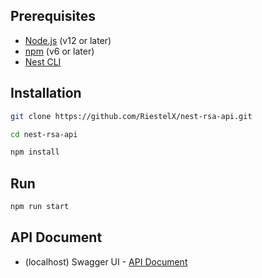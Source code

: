 ## Prerequisites

- [Node.js](https://nodejs.org/en/download/) (v12 or later)
- [npm](https://www.npmjs.com/get-npm) (v6 or later)
- [Nest CLI](https://docs.nestjs.com/cli/overview)

## Installation

```bash
git clone https://github.com/RiestelX/nest-rsa-api.git
```

```bash
cd nest-rsa-api
```

```bash
npm install
```

## Run

```bash
npm run start
```

## API Document

- (localhost) Swagger UI - [API Document](http://localhost:3000/api-docs)